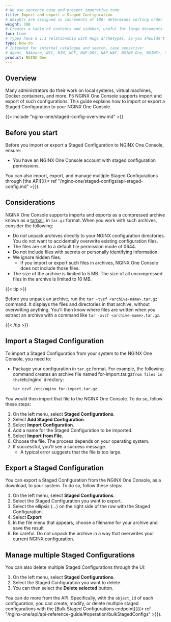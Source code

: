 ```yaml
---
# We use sentence case and present imperative tone
title: Import and export a Staged Configuration
# Weights are assigned in increments of 100: determines sorting order
weight: 300
# Creates a table of contents and sidebar, useful for large documents
toc: true
# Types have a 1:1 relationship with Hugo archetypes, so you shouldn't need to change this
type: how-to
# Intended for internal catalogue and search, case sensitive:
# Agent, N4Azure, NIC, NIM, NGF, NAP-DOS, NAP-WAF, NGINX One, NGINX+, Solutions, Unit
product: NGINX One
---
```


## Overview

Many administrators do their work on local systems, virtual machines, Docker containers, and more. F5 NGINX One Console
supports import and export of such configurations.
This guide explains how to import or export a Staged Configuration to your NGINX One Console. 

{{< include "nginx-one/staged-config-overview.md" >}}

## Before you start

Before you import or export a Staged Configuration to NGINX One Console, ensure:

- You have an NGINX One Console account with staged configuration permissions.

You can also import, export, and manage multiple Staged Configurations through [the API]({{< ref "/nginx-one/staged-configs/api-staged-config.md" >}}).

## Considerations

NGINX One Console supports imports and exports as a compressed archive known as a [tarball](https://en.wikipedia.org/wiki/Tar_(computing)), in `tar.gz` format. 
When you work with such archives, consider the following:

- Do _not_ unpack archives directly to your NGINX configuration directories. You do not want to accidentally overwrite existing configuration files.
- The files are set to a default file permission mode of 0644.
- Do not include files with secrets or personally identifying information.
- We ignore hidden files.
  - If you import or export such files in archives, NGINX One Console does not include those files.
- The size of the archive is limited to 5 MB.  The size of all uncompressed files in the archive is limited to 10 MB.

{{< tip >}}

Before you unpack an archive, run the `tar -tvzf <archive-name>.tar.gz` command. It displays the files and directories in that archive, without overwriting anything.
You'll then know where files are written when you extract an archive with a command like `tar -xvzf <archive-name>.tar.gz`.

{{< /tip >}}

## Import a Staged Configuration

To import a Staged Configuration from your system to the NGINX One Console, you need to:

- Package your configuration in `tar.gz` format. For example, the following command creates an archive file named for-import.tar.gz` from files in the `/etc/nginx` directory:
  ```bash
  tar czvf /etc/nginx for-import.tar.gz
  ```

You would then import that file to the NGINX One Console. To do so, follow these steps:

1. On the left menu, select **Staged Configurations**.
1. Select **Add Staged Configuration**.
1. Select **Import Configuration**.
1. Add a name for the Staged Configuration to be imported.
1. Select **Import from File**.
1. Choose the file. The process depends on your operating system.
1. If successful, you'll see a success message.
   - A typical error suggests that the file is too large.

## Export a Staged Configuration

You can export a Staged Configuration from the NGINX One Console, as a download, to your system. To do so, follow these steps:

1. On the left menu, select **Staged Configurations**.
1. Select the Staged Configuration you want to export. 
1. Select the ellipsis (...) on the right side of the row with the Staged Configuration.
1. Select **Export**
1. In the file menu that appears, choose a filename for your archive and save the result
1. Be careful. Do not unpack the archive in a way that overwrites your current NGINX configuration.

## Manage multiple Staged Configurations

You can also delete multiple Staged Configurations through the UI:

1. On the left menu, select **Staged Configurations**.
1. Select the Staged Configuration you want to delete.
1. You can then select the **Delete selected** button.

You can do more from the API. Specifically, with the `object_id` of each configuration, you can create, modify, or delete multiple staged configurations with the [Bulk Staged Configurations endpoint]({{< ref "/nginx-one/api/api-reference-guide/#operation/bulkStagedConfigs" >}}).
